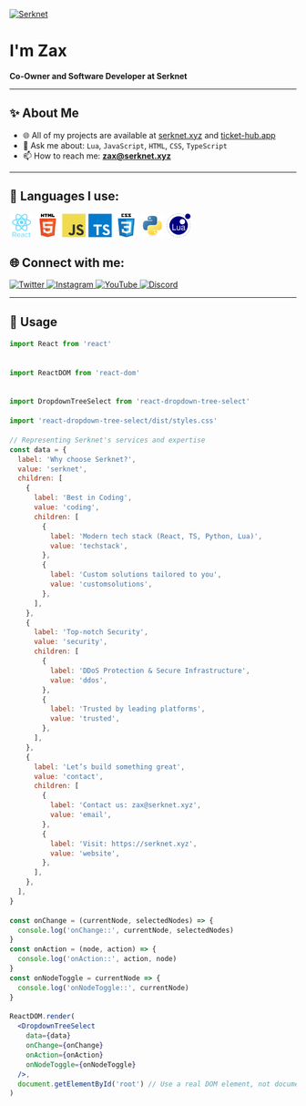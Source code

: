 [![Serknet](https://r2.fivemanage.com/f6UgsuPuvM777m0UMQiq6/image(27).png)](https://serknet.xyz/)

#  I'm Zax

**Co-Owner and Software Developer at Serknet**

---

## ✨ About Me

- 🌐 All of my projects are available at [serknet.xyz](https://serknet.xyz) and [ticket-hub.app](https://ticket-hub.app/)
- 💬 Ask me about: `Lua`, `JavaScript`, `HTML`, `CSS`, `TypeScript`
- 📫 How to reach me: **zax@serknet.xyz**

---

## 🚀 Languages I use:

<p align="left">
  <img src="https://raw.githubusercontent.com/devicons/devicon/master/icons/react/react-original-wordmark.svg" alt="React" width="42" height="42"/>
  <img src="https://raw.githubusercontent.com/devicons/devicon/master/icons/html5/html5-original-wordmark.svg" alt="HTML5" width="42" height="42"/>
  <img src="https://raw.githubusercontent.com/devicons/devicon/master/icons/javascript/javascript-original.svg" alt="JavaScript" width="42" height="42"/>
  <img src="https://raw.githubusercontent.com/devicons/devicon/master/icons/typescript/typescript-original.svg" alt="TypeScript" width="42" height="42"/>
  <img src="https://raw.githubusercontent.com/devicons/devicon/master/icons/css3/css3-original-wordmark.svg" alt="CSS3" width="42" height="42"/>
  <img src="https://raw.githubusercontent.com/devicons/devicon/master/icons/python/python-original.svg" alt="Python" width="42" height="42"/>
  <img src="https://raw.githubusercontent.com/devicons/devicon/master/icons/lua/lua-original.svg" alt="Lua" width="42" height="42"/>
</p>

## 🌐 Connect with me:

<p align="left">
  <a href="https://twitter.com/serknetpr" target="_blank">
    <img src="https://img.shields.io/badge/Twitter-1DA1F2?style=for-the-badge&logo=twitter&logoColor=white" alt="Twitter"/>
  </a>
  <a href="https://www.instagram.com/vxyxrill" target="_blank">
    <img src="https://img.shields.io/badge/Instagram-E4405F?style=for-the-badge&logo=instagram&logoColor=white" alt="Instagram"/>
  </a>
  <a href="https://www.youtube.com/@serknet" target="_blank">
    <img src="https://img.shields.io/badge/YouTube-FF0000?style=for-the-badge&logo=youtube&logoColor=white" alt="YouTube"/>
  </a>
  <a href="https://discord.gg/serknet" target="_blank">
    <img src="https://img.shields.io/badge/Discord-5865F2?style=for-the-badge&logo=discord&logoColor=white" alt="Discord"/>
  </a>
</p>


---
## 📝 Usage

```jsx
import React from 'react'


import ReactDOM from 'react-dom'


import DropdownTreeSelect from 'react-dropdown-tree-select'

import 'react-dropdown-tree-select/dist/styles.css'

// Representing Serknet's services and expertise
const data = {
  label: 'Why choose Serknet?',
  value: 'serknet',
  children: [
    {
      label: 'Best in Coding',
      value: 'coding',
      children: [
        {
          label: 'Modern tech stack (React, TS, Python, Lua)',
          value: 'techstack',
        },
        {
          label: 'Custom solutions tailored to you',
          value: 'customsolutions',
        },
      ],
    },
    {
      label: 'Top-notch Security',
      value: 'security',
      children: [
        {
          label: 'DDoS Protection & Secure Infrastructure',
          value: 'ddos',
        },
        {
          label: 'Trusted by leading platforms',
          value: 'trusted',
        },
      ],
    },
    {
      label: 'Let’s build something great',
      value: 'contact',
      children: [
        {
          label: 'Contact us: zax@serknet.xyz',
          value: 'email',
        },
        {
          label: 'Visit: https://serknet.xyz',
          value: 'website',
        },
      ],
    },
  ],
}

const onChange = (currentNode, selectedNodes) => {
  console.log('onChange::', currentNode, selectedNodes)
}
const onAction = (node, action) => {
  console.log('onAction::', action, node)
}
const onNodeToggle = currentNode => {
  console.log('onNodeToggle::', currentNode)
}

ReactDOM.render(
  <DropdownTreeSelect
    data={data}
    onChange={onChange}
    onAction={onAction}
    onNodeToggle={onNodeToggle}
  />,
  document.getElementById('root') // Use a real DOM element, not document.body
)
```
